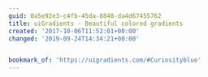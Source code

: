 ```yaml
---
guid: 0a5e92e3-c4fb-45da-8848-da4d67455762
title: uiGradients - Beautiful colored gradients
created: '2017-10-06T11:52:01+00:00'
changed: '2019-09-24T14:34:21+00:00'


bookmark_of: 'https://uigradients.com/#Curiosityblue'
---
```




